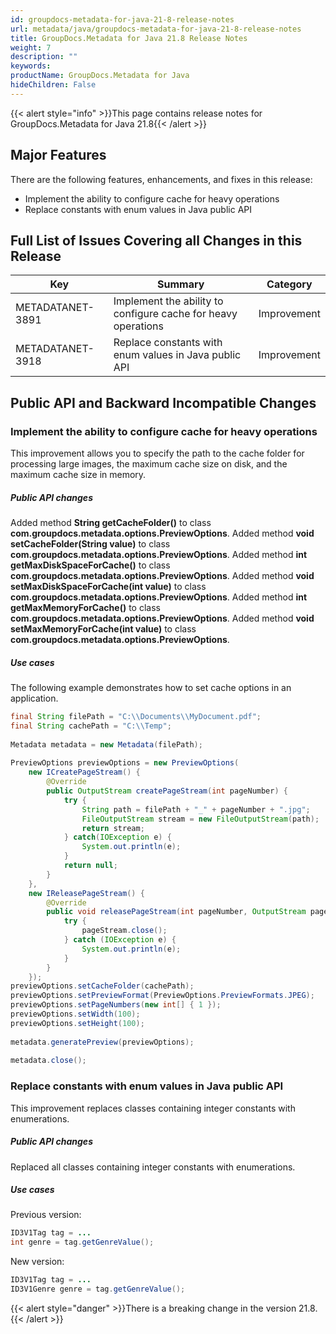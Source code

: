 ```yaml
---
id: groupdocs-metadata-for-java-21-8-release-notes
url: metadata/java/groupdocs-metadata-for-java-21-8-release-notes
title: GroupDocs.Metadata for Java 21.8 Release Notes
weight: 7
description: ""
keywords: 
productName: GroupDocs.Metadata for Java
hideChildren: False
---
```

{{< alert style="info" >}}This page contains release notes for GroupDocs.Metadata for Java 21.8{{< /alert >}}

## Major Features


There are the following features, enhancements, and fixes in this release:

*   Implement the ability to configure cache for heavy operations
*   Replace constants with enum values in Java public API

## Full List of Issues Covering all Changes in this Release

| Key | Summary | Category |
| --- | --- | --- |
| METADATANET-3891 | Implement the ability to configure cache for heavy operations | Improvement |
| METADATANET-3918 | Replace constants with enum values in Java public API | Improvement|

## Public API and Backward Incompatible Changes

### Implement the ability to configure cache for heavy operations

This improvement allows you to specify the path to the cache folder for processing large images, the maximum cache size on disk, and the maximum cache size in memory.

##### Public API changes

Added method **String getCacheFolder()** to class **com.groupdocs.metadata.options.PreviewOptions**.
Added method **void setCacheFolder(String value)** to class **com.groupdocs.metadata.options.PreviewOptions**.
Added method **int getMaxDiskSpaceForCache()** to class **com.groupdocs.metadata.options.PreviewOptions**.
Added method **void setMaxDiskSpaceForCache(int value)** to class **com.groupdocs.metadata.options.PreviewOptions**.
Added method **int getMaxMemoryForCache()** to class **com.groupdocs.metadata.options.PreviewOptions**.
Added method **void setMaxMemoryForCache(int value)** to class **com.groupdocs.metadata.options.PreviewOptions**.

##### Use cases 

The following example demonstrates how to set cache options in an application.

```java
final String filePath = "C:\\Documents\\MyDocument.pdf";
final String cachePath = "C:\\Temp";
 
Metadata metadata = new Metadata(filePath);
 
PreviewOptions previewOptions = new PreviewOptions(
    new ICreatePageStream() {
        @Override
        public OutputStream createPageStream(int pageNumber) {
            try {
                String path = filePath + "_" + pageNumber + ".jpg";
                FileOutputStream stream = new FileOutputStream(path);    
                return stream;
            } catch(IOException e) {
                System.out.println(e);
            }
            return null;
        }
    },
    new IReleasePageStream() {
        @Override
        public void releasePageStream(int pageNumber, OutputStream pageStream) {
            try {
                pageStream.close();
            } catch (IOException e) {
                System.out.println(e);
            }
        }
    });
previewOptions.setCacheFolder(cachePath);
previewOptions.setPreviewFormat(PreviewOptions.PreviewFormats.JPEG);
previewOptions.setPageNumbers(new int[] { 1 });
previewOptions.setWidth(100);
previewOptions.setHeight(100);
 
metadata.generatePreview(previewOptions);
 
metadata.close();
```

### Replace constants with enum values in Java public API

This improvement replaces classes containing integer constants with enumerations.

##### Public API changes
Replaced all classes containing integer constants with enumerations.

##### Use cases

Previous version:
```java
ID3V1Tag tag = ...
int genre = tag.getGenreValue();
```

New version:
```java
ID3V1Tag tag = ...
ID3V1Genre genre = tag.getGenreValue();
```

{{< alert style="danger" >}}There is a breaking change in the version 21.8.{{< /alert >}}


